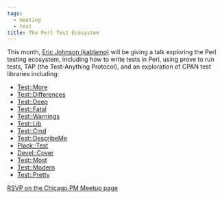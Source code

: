 ```yaml
---
tags:
  - meeting
  - test
title: The Perl Test Ecosystem
---
```


This month, [Eric Johnson (kablamo)](http://kablamo.org) will be giving
a talk exploring the Perl testing ecosystem, including how to write
tests in Perl, using prove to run tests, TAP (the Test-Anything
Protocol), and an exploration of CPAN test libraries including:

* [Test::More](http://metacpan.org/pod/Test::More)
* [Test::Differences](http://metacpan.org/pod/Test::Differences)
* [Test::Deep](http://metacpan.org/pod/Test::Deep)
* [Test::Fatal](http://metacpan.org/pod/Test::Fatal)
* [Test::Warnings](http://metacpan.org/pod/Test::Warnings)
* [Test::Lib](http://metacpan.org/pod/Test::Lib)
* [Test::Cmd](http://metacpan.org/pod/Test::Cmd)
* [Test::DescribeMe](http://metacpan.org/pod/Test::DescribeMe)
* [Plack::Test](http://metacpan.org/pod/Plack::Test)
* [Devel::Cover](http://metacpan.org/pod/Devel::Cover)
* [Test::Most](http://metacpan.org/pod/Test::Most)
* [Test::Modern](http://metacpan.org/pod/Test::Modern)
* [Test::Pretty](http://metacpan.org/pod/Test::Pretty)

[RSVP on the Chicago.PM Meetup
page](http://www.meetup.com/ChicagoPM/events/225357015/)
